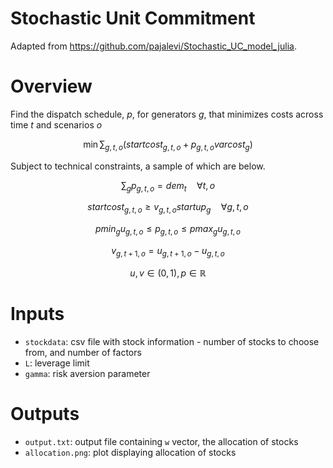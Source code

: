 # Stochastic Unit Commitment

Adapted from https://github.com/pajalevi/Stochastic_UC_model_julia.

# Overview

Find the dispatch schedule, $p$, for generators $g$, that minimizes costs across time $t$ and scenarios $o$

$$\min\sum_{g,t,o}(startcost_{g,t,o}+p_{g,t,o} varcost_g)$$

Subject to technical constraints, a sample of which are below.

$$\sum_g p_{g,t,o}={dem}_t\quad\forall t,o$$

$$startcost_{g,t,o}\geq v_{g,t,o}startup_g\quad\forall g,t,o$$

$$pmin_g u_{g,t,o} \leq p_{g,t,o} \leq pmax_g u_{g,t,o}$$

$$v_{g,t+1,o}=u_{g,t+1,o}-u_{g,t,o}$$

$$u,v\in(0,1),p\in\mathbb{R}$$




# Inputs

* `stockdata`: csv file with stock information - number of stocks to choose from, and number of factors
* `L`: leverage limit
* `gamma`: risk aversion parameter


# Outputs

* `output.txt`: output file containing `w` vector, the allocation of stocks
* `allocation.png`: plot displaying allocation of stocks
